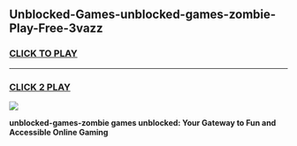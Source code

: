 
## Unblocked-Games-unblocked-games-zombie-Play-Free-3vazz
<h3>
<a href="https://premium76.site?title=unblocked-games-zombie&ref=15A">CLICK TO PLAY</a></h3>
<hr>

<h3>
<a href="https://premium76.site?title=unblocked-games-zombie&ref=15A">CLICK 2 PLAY</a>
  
</h3>

<a href="https://premium76.site?title=unblocked-games-zombie&ref=15A"><img src="https://clearcache.store/games.png"></a>


**unblocked-games-zombie games unblocked: Your Gateway to Fun and Accessible Online Gaming**
